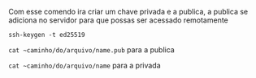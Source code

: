 
Com esse comendo ira criar um chave privada e a publica, a publica se adiciona no servidor para que possas ser acessado remotamente

```ssh-keygen -t ed25519```

```cat ~caminho/do/arquivo/name.pub``` para a publica

```cat ~caminho/do/arquivo/name``` para a privada

